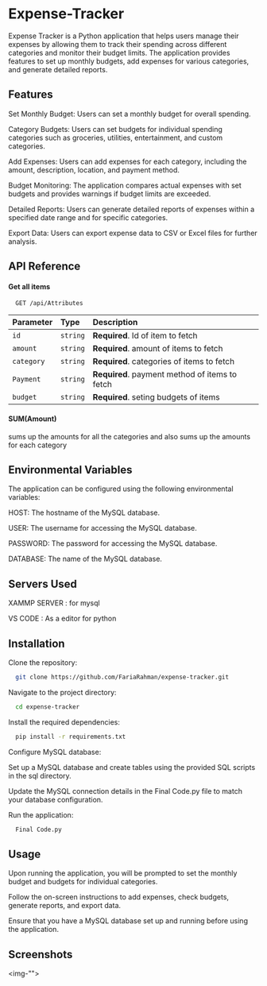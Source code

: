 # Expense-Tracker
Expense Tracker is a Python application that helps users manage their expenses by allowing them to track their spending across different categories and monitor their budget limits. The application provides features to set up monthly budgets, add expenses for various categories, and generate detailed reports.


## Features

  Set Monthly Budget: Users can set a monthly budget for overall spending.
  
  Category Budgets: Users can set budgets for individual spending categories such as groceries, utilities, entertainment, and custom categories.
  
  Add Expenses: Users can add expenses for each category, including the amount, description, location, and payment method.
  
  Budget Monitoring: The application compares actual expenses with set budgets and provides warnings if budget limits are exceeded.
  
  Detailed Reports: Users can generate detailed reports of expenses within a specified date range and for specific categories.
  
  Export Data: Users can export expense data to CSV or Excel files for further analysis.


## API Reference

#### Get all items


```http
  GET /api/Attributes
```

| Parameter | Type     | Description                       |
| :-------- | :------- | :-------------------------------- |
| `id`      | `string` | **Required**. Id of item to fetch |
| `amount`      | `string` | **Required**. amount of items to fetch |
| `category`      | `string` | **Required**. categories of items to fetch |
| `Payment`      | `string` | **Required**. payment method of items to fetch |
| `budget`      | `string` | **Required**. seting budgets of items |

#### SUM(Amount)

sums up the amounts for all the categories and also sums up the amounts for each category

## Environmental Variables

The application can be configured using the following environmental variables:

HOST: The hostname of the MySQL database.

USER: The username for accessing the MySQL database.

PASSWORD: The password for accessing the MySQL database.

DATABASE: The name of the MySQL database.

## Servers Used

XAMMP SERVER : for mysql

VS CODE : As a editor for python

## Installation

Clone the repository:

```bash
  git clone https://github.com/FariaRahman/expense-tracker.git

```
Navigate to the project directory: 

```bash
  cd expense-tracker

```
Install the required dependencies:

```bash
  pip install -r requirements.txt

```
Configure MySQL database:

Set up a MySQL database and create tables using the provided SQL scripts in the sql directory.

Update the MySQL connection details in the Final Code.py file to match your database configuration.

Run the application:

```bash
  Final Code.py

```
## Usage

Upon running the application, you will be prompted to set the monthly budget and budgets for individual categories.

Follow the on-screen instructions to add expenses, check budgets, generate reports, and export data.

Ensure that you have a MySQL database set up and running before using the application.

## Screenshots
<img-"">
